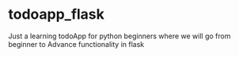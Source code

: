 # todoapp_flask
Just a learning todoApp for python beginners where we will go from beginner to Advance functionality in flask
